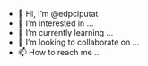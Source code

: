 - 👋 Hi, I’m @edpciputat
- 👀 I’m interested in ...
- 🌱 I’m currently learning ...
- 💞️ I’m looking to collaborate on ...
- 📫 How to reach me ...

<!---
edpciputat/edpciputat is a ✨ special ✨ repository because its `README.md` (this file) appears on your GitHub profile.
You can click the Preview link to take a look at your changes.
--->
